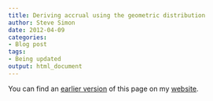 ```yaml
---
title: Deriving accrual using the geometric distribution
author: Steve Simon
date: 2012-04-09
categories:
- Blog post
tags:
- Being updated
output: html_document
---
```


You can find an [earlier version][sim1] of this page on my [website][sim2].

[sim1]: http://www.pmean.com/12/geometric.html
[sim2]: http://www.pmean.com
